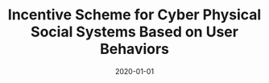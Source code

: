 ---
title: "Incentive Scheme for Cyber Physical Social Systems Based on User Behaviors"
authors:
- Zhou Su
- Qifan Qi
- Qichao Xu
- Song Guo
- Xiaowei Wang


date: "2020-01-01"
doi: "10.1109/TETC.2017.2671843"

# Publication type.
# 1 = Conference paper; 2 = Journal article;
# 3 = Preprint Paper; 4 = Report; 5 = Book; 6 = Book section;
# 7 = Thesis; 8 = Patent
publication_types: ["2"]

# Publication name and optional abbreviated publication name.
publication: "*IEEE Transactions on Emerging Topics in Computing*"
publication_short: ""

url_pdf: https://ieeexplore.ieee.org/document/7862854
# url_code: ''
# url_dataset: ''
# url_poster: ''
# url_project: ''
# url_slides: ''
# url_video: ''

---